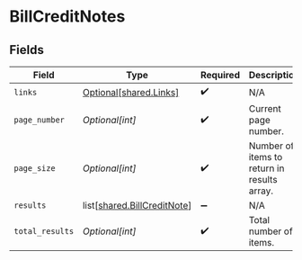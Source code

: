 # BillCreditNotes


## Fields

| Field                                                                    | Type                                                                     | Required                                                                 | Description                                                              |
| ------------------------------------------------------------------------ | ------------------------------------------------------------------------ | ------------------------------------------------------------------------ | ------------------------------------------------------------------------ |
| `links`                                                                  | [Optional[shared.Links]](undefined/models/shared/links.md)               | :heavy_check_mark:                                                       | N/A                                                                      |
| `page_number`                                                            | *Optional[int]*                                                          | :heavy_check_mark:                                                       | Current page number.                                                     |
| `page_size`                                                              | *Optional[int]*                                                          | :heavy_check_mark:                                                       | Number of items to return in results array.                              |
| `results`                                                                | list[[shared.BillCreditNote](undefined/models/shared/billcreditnote.md)] | :heavy_minus_sign:                                                       | N/A                                                                      |
| `total_results`                                                          | *Optional[int]*                                                          | :heavy_check_mark:                                                       | Total number of items.                                                   |